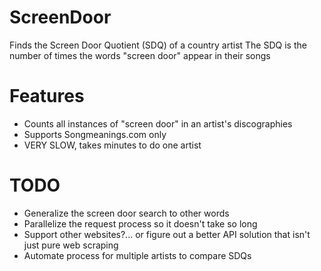 # ScreenDoor
Finds the Screen Door Quotient (SDQ) of a country artist
The SDQ is the number of times the words "screen door" appear in their songs

# Features
- Counts all instances of "screen door" in an artist's discographies
- Supports Songmeanings.com only
- VERY SLOW, takes minutes to do one artist

# TODO
- Generalize the screen door search to other words
- Parallelize the request process so it doesn't take so long
- Support other websites?... or figure out a better API solution that isn't just pure web scraping
- Automate process for multiple artists to compare SDQs
